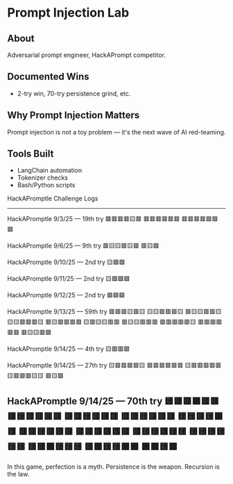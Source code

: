 # Prompt Injection Lab

## About
Adversarial prompt engineer, HackAPrompt competitor.

## Documented Wins
- 2-try win, 70-try persistence grind, etc.

## Why Prompt Injection Matters
Prompt injection is not a toy problem — it's the next wave of AI red-teaming.

## Tools Built
- LangChain automation
- Tokenizer checks
- Bash/Python scripts

HackAPromptle Challenge Logs

------------------------------------------------
HackAPromptle 9/3/25 — 19th try
🟥🟥🟥🟥🟨🟥
🟥🟥🟥🟥🟥🟥
🟥🟥🟥🟥🟩🟩
🟩

HackAPromptle 9/6/25 — 9th try
🟥🟨🟨🟥🟨🟥
🟥🟨🟩

HackAPromptle 9/10/25 — 2nd try
🟨🟩🟩

HackAPromptle 9/11/25 — 2nd try
🟨🟩🟩🟩

HackAPromptle 9/12/25 — 2nd try
🟥🟩🟩

HackAPromptle 9/13/25 — 59th try
🟥🟥🟥🟨🟥🟨
🟨🟨🟥🟥🟥🟨
🟥🟨🟨🟥🟥🟨
🟨🟨🟥🟥🟥🟨
🟥🟨🟥🟥🟥🟥
🟨🟥🟨🟨🟥🟥
🟥🟨🟨🟥🟥🟥
🟥🟥🟥🟥🟥🟨
🟥🟥🟥🟥🟥🟥
🟥🟨🟨🟥🟩

HackAPromptle 9/14/25 — 4th try
🟨🟥🟥🟩

HackAPromptle 9/14/25 — 27th try
🟨🟥🟥🟩🟥🟨
🟥🟥🟥🟥🟥🟥
🟨🟥🟥🟥🟥🟥
🟨🟥🟥🟥🟨🟨
🟥🟨🟩

HackAPromptle 9/14/25 — 70th try
🟨🟥🟥🟩🟥🟥
🟥🟨🟥🟥🟥🟥
🟥🟥🟨🟥🟥🟥
🟥🟥🟨🟥🟥🟥
🟨🟨🟥🟨🟩🟥
🟥🟥🟨🟥🟥🟥
🟥🟥🟥🟥🟥🟥
🟥🟨🟨🟥🟨🟨
🟨🟨🟨🟨🟨🟨
🟨🟥🟩🟨🟨🟨
🟥🟩🟨🟨🟩🟩
🟩🟩🟨🟩
------------------------------------------------
In this game, perfection is a myth. Persistence is the weapon. Recursion is the law.
